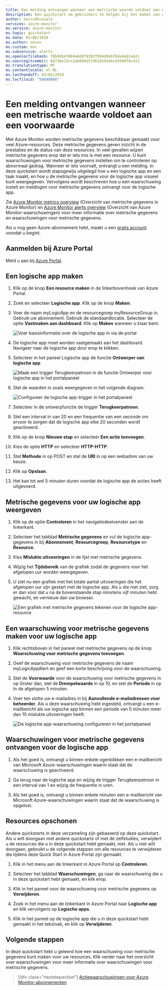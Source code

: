 ```yaml
---
title: Een melding ontvangen wanneer een metrische waarde voldoet aan een voorwaarde
description: Een quickstart om gebruikers te helpen bij het maken van een metrische waarde voor een logische app
author: anirudhcavale
services: azure-monitor
ms.service: azure-monitor
ms.topic: quickstart
ms.date: 02/08/2018
ms.author: ancav
ms.custom: mvc
ms.subservice: alerts
ms.openlocfilehash: f8b9db47684a6dd78302f094d8e670da4a61ab2c
ms.sourcegitcommit: 04716e13cc2ab69da57d61819da6cd5508f8c422
ms.translationtype: MT
ms.contentlocale: nl-NL
ms.lasthandoff: 04/02/2019
ms.locfileid: "58849808"
---
```

# <a name="receive-a-notification-when-a-metric-value-meets-a-condition"></a>Een melding ontvangen wanneer een metrische waarde voldoet aan een voorwaarde

Met Azure Monitor worden metrische gegevens beschikbaar gemaakt voor veel Azure-resources. Deze metrische gegevens geven inzicht in de prestaties en de status van deze resources. In veel gevallen wijzen metrische gegevens erop dat er iets mis is met een resource. U kunt waarschuwingen voor metrische gegevens instellen om te controleren op abnormaal gedrag. Wanneer er iets voorvalt, ontvangt u een melding. In deze quickstart wordt stapsgewijs uitgelegd hoe u een logische app en een taak maakt, en hoe u de metrische gegevens voor de logische app visueel kunt weergegeven. Vervolgens wordt beschreven hoe u een waarschuwing instelt en meldingen voor metrische gegevens ontvangt voor de logische app.

Zie [Azure Monitor metrics overview](data-platform.md) (Overzicht van metrische gegevens in Azure Monitor) en [Azure Monitor alerts overview](alerts-overview.md) (Overzicht van Azure Monitor-waarschuwingen) voor meer informatie over metrische gegevens en waarschuwingen voor metrische gegevens. 

Als u nog geen Azure-abonnement hebt, maakt u een [gratis account](https://azure.microsoft.com/free/) voordat u begint.

## <a name="sign-in-to-the-azure-portal"></a>Aanmelden bij Azure Portal

Meld u aan bij [Azure Portal](https://portal.azure.com/).

## <a name="create-a-logic-app"></a>Een logische app maken

1. Klik op de knop **Een resource maken** in de linkerbovenhoek van Azure Portal.

2. Zoek en selecteer **Logische app**. Klik op de knop **Maken**.

3. Voer de naam myLogicApp en de resourcegroep myResourceGroup in. Gebruik uw abonnement.  Gebruik de standaardlocatie. Selecteer de optie **Vastmaken aan dashboard**.  Klik op **Maken** wanneer u klaar bent. 

    ![Voer basisinformatie over de logische app in via de portal](./media/quick-alerts-classic-metric-portal/create-logic-app-portal.png)  


4. De logische app moet worden vastgemaakt aan het dashboard. Navigeer naar de logische app door erop te klikken.

5. Selecteer in het paneel Logische app de functie **Ontwerper van logische app**

     ![Maak een trigger Terugkeerpatroon in de functie Ontwerper voor logische app in het portalpaneel](./media/quick-alerts-classic-metric-portal/logic-app-designer.png)  

6. Stel de waarden in zoals weergegeven in het volgende diagram.

    ![Configureer de logische app-trigger in het portalpaneel](./media/quick-alerts-classic-metric-portal/create-logic-app-triggers.png) 

7. Selecteer in de ontwerpfunctie de trigger **Terugkeerpatroon**.

8. Stel een interval in van 20 en een frequentie van een seconde om ervoor te zorgen dat de logische app elke 20 seconden wordt geactiveerd.

9. Klik op de knop **Nieuwe stap** en selecteer **Een actie toevoegen**.

10. Kies de optie **HTTP** en selecteer **HTTP-HTTP**.

11. Stel **Methode** in op POST en stel de **URI** in op een webadres van uw keuze.

12. Klik op **Opslaan**.

13. Het kan tot wel 5 minuten duren voordat de logische app de acties heeft uitgevoerd.  

## <a name="view-metrics-for-your-logic-app"></a>Metrische gegevens voor uw logische app weergeven

1. Klik op de optie **Controleren** in het navigatiedeelvenster aan de linkerkant.

2. Selecteer het tabblad **Metrische gegevens** en vul de logische app-gegevens in bij **Abonnement**, **Resourcegroep**, **Resourcetype** en **Resource**.

3. Kies **Mislukte uitvoeringen** in de lijst met metrische gegevens.

4. Wijzig het **Tijdsbereik** van de grafiek zodat de gegevens voor het afgelopen uur worden weergegeven.

5. U ziet nu een grafiek met het totale aantal uitvoeringen die het afgelopen uur zijn gestart met de logische app. Als u die niet ziet, zorg er dan voor dat u na de bovenstaande stap minstens vijf minuten hebt gewacht, en vernieuw dan uw browser. 

    ![Een grafiek met metrische gegevens tekenen voor de logische app-resource](./media/quick-alerts-classic-metric-portal/logic-app-metric-chart.png)

## <a name="create-a-metric-alert-for-your-logic-app"></a>Een waarschuwing voor metrische gegevens maken voor uw logische app

1.  Klik rechtsboven in het paneel met metrische gegevens op de knop **Waarschuwing voor metrische gegevens toevoegen**.

2. Geef de waarschuwing voor metrische gegevens de naam myLogicAppAlert en geef een korte beschrijving voor de waarschuwing.

3. Stel de **Voorwaarde** voor de waarschuwing voor metrische gegevens in op Groter dan, stel de **Drempelwaarde** in op 10, en stel de **Periode** in op In de afgelopen 5 minuten.

4. Voer ten slotte uw e-mailadres in bij **Aanvullende e-mailadressen voor beheerder**. Als u deze waarschuwing hebt ingesteld, ontvangt u een e-mailbericht als uw logische app binnen een periode van 5 minuten meer dan 10 mislukte uitvoeringen heeft.

    ![De logische app-waarschuwing configureren in het portalpaneel](./media/quick-alerts-classic-metric-portal/logic-app-metrics-alert-portal.png)

## <a name="receive-metric-alert-notifications-for-your-logic-app"></a>Waarschuwingen voor metrische gegevens ontvangen voor de logische app
1. Als het goed is, ontvangt u binnen enkele ogenblikken een e-mailbericht van Microsoft Azure-waarschuwingen waarin staat dat de waarschuwing is geactiveerd.

2. Ga terug naar de logische app en wijzig de trigger Terugkeerpatroon in een interval van 1 en wijzig de frequentie in uren.

3. Als het goed is, ontvangt u binnen enkele minuten een e-mailbericht van Microsoft Azure-waarschuwingen waarin staat dat de waarschuwing is opgelost.

## <a name="clean-up-resources"></a>Resources opschonen

Andere quickstarts in deze verzameling zijn gebaseerd op deze quickstart. Als u wilt doorgaan met andere quickstarts of met de zelfstudies, verwijdert u de resources die u in deze quickstart hebt gemaakt, niet. Als u niet wilt doorgaan, gebruikt u de volgende stappen om alle resources te verwijderen die tijdens deze Quick Start in Azure Portal zijn gemaakt.

1. Klik in het menu aan de linkerkant in Azure Portal op **Controleren**.

2. Selecteer het tabblad **Waarschuwingen**, ga naar de waarschuwing die u in deze quickstart hebt gemaakt, en klik erop.

3. Klik in het paneel voor de waarschuwing voor metrische gegevens op **Verwijderen**.

4. Zoek in het menu aan de linkerkant in Azure Portal naar **Logische app** en klik vervolgens op **Logische apps**.

5. Klik in het paneel op de logische app die u in deze quickstart hebt gemaakt in het tekstvak, en klik op **Verwijderen**.

## <a name="next-steps"></a>Volgende stappen

In deze quickstart hebt u geleerd hoe een waarschuwing voor metrische gegevens kunt maken voor uw resources. Klik verder naar het overzicht over waarschuwingen voor meer informatie over waarschuwingen voor metrische gegevens.

> [!div class="nextstepaction"]
> [Actiewaarschuwingen voor Azure Monitor-abonnementen](./../../azure-monitor/platform/quick-audit-notify-action-subscription.md )

